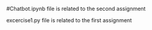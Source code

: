 #Chatbot.ipynb file is related to the second assignment


 excercise1.py  file is related to the first assignment
